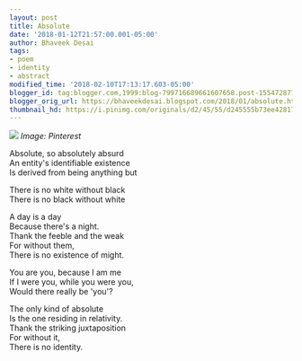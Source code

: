 ```yaml
---
layout: post
title: Absolute
date: '2018-01-12T21:57:00.001-05:00'
author: Bhaveek Desai
tags:
- poem
- identity
- abstract
modified_time: '2018-02-10T17:13:17.603-05:00'
blogger_id: tag:blogger.com,1999:blog-799716689661607658.post-1554728778139559249
blogger_orig_url: https://bhaveekdesai.blogspot.com/2018/01/absolute.html
thumbnail_hd: https://i.pinimg.com/originals/d2/45/55/d245555b73ee42817026318481a45107.jpg
---
```

![](https://i.pinimg.com/originals/d2/45/55/d245555b73ee42817026318481a45107.jpg)
*Image: Pinterest*

Absolute, so absolutely absurd  
An entity's identifiable existence  
Is derived from being anything but  

There is no white without black  
There is no black without white  

A day is a day  
Because there's a night.  
Thank the feeble and the weak  
For without them,  
There is no existence of might.  

You are you, because I am me  
If I were you, while you were you,  
Would there really be 'you'?  

The only kind of absolute  
Is the one residing in relativity.  
Thank the striking juxtaposition  
For without it,  
There is no identity.  
